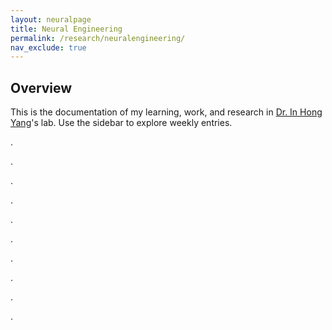 ```yaml
---
layout: neuralpage
title: Neural Engineering
permalink: /research/neuralengineering/
nav_exclude: true
---
```


## Overview

This is the documentation of my learning, work, and research in [Dr. In Hong Yang](https://coefs.charlotte.edu/iyang3/)'s lab. Use the sidebar to explore weekly entries.

.

.

.

.

.

.

.

.

.

.







